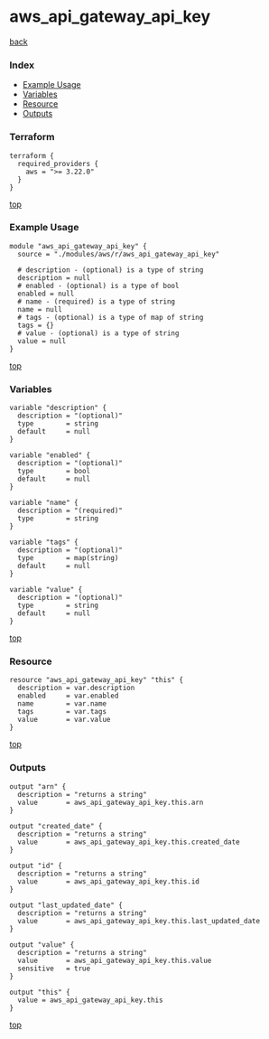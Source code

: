 # aws_api_gateway_api_key
[back](../aws.md)
### Index
- [Example Usage](#example-usage)
- [Variables](#variables)
- [Resource](#resource)
- [Outputs](#outputs)
### Terraform
```hcl
terraform {
  required_providers {
    aws = ">= 3.22.0"
  }
}
```
[top](#index)
### Example Usage
```hcl
module "aws_api_gateway_api_key" {
  source = "./modules/aws/r/aws_api_gateway_api_key"

  # description - (optional) is a type of string
  description = null
  # enabled - (optional) is a type of bool
  enabled = null
  # name - (required) is a type of string
  name = null
  # tags - (optional) is a type of map of string
  tags = {}
  # value - (optional) is a type of string
  value = null
}
```
[top](#index)
### Variables
```hcl
variable "description" {
  description = "(optional)"
  type        = string
  default     = null
}

variable "enabled" {
  description = "(optional)"
  type        = bool
  default     = null
}

variable "name" {
  description = "(required)"
  type        = string
}

variable "tags" {
  description = "(optional)"
  type        = map(string)
  default     = null
}

variable "value" {
  description = "(optional)"
  type        = string
  default     = null
}
```
[top](#index)

### Resource
```hcl
resource "aws_api_gateway_api_key" "this" {
  description = var.description
  enabled     = var.enabled
  name        = var.name
  tags        = var.tags
  value       = var.value
}
```
[top](#index)
### Outputs
```hcl
output "arn" {
  description = "returns a string"
  value       = aws_api_gateway_api_key.this.arn
}

output "created_date" {
  description = "returns a string"
  value       = aws_api_gateway_api_key.this.created_date
}

output "id" {
  description = "returns a string"
  value       = aws_api_gateway_api_key.this.id
}

output "last_updated_date" {
  description = "returns a string"
  value       = aws_api_gateway_api_key.this.last_updated_date
}

output "value" {
  description = "returns a string"
  value       = aws_api_gateway_api_key.this.value
  sensitive   = true
}

output "this" {
  value = aws_api_gateway_api_key.this
}
```
[top](#index)
